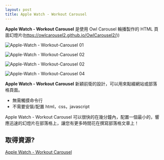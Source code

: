 ```yaml
---
layout: post
title: Apple Watch - Workout Carousel
---
```


**Apple Watch - Workout Carousel** 是使用 Owl Carousel 輪播製作的 HTML 頁面幻燈片(https://owlcarousel2.github.io/OwlCarousel2/))

![Apple-Watch - Workout-Carousel 01](images/Apple-Watch-Workout-Carousel-01.png "Apple-Watch - Workout-Carousel 01")

![Apple-Watch - Workout-Carousel 02](images/Apple-Watch-Workout-Carousel-02.png "Apple-Watch - Workout-Carousel 02")

![Apple-Watch - Workout-Carousel 02](images/Apple-Watch-Workout-Carousel-03.png "Apple-Watch - Workout-Carousel 03")

![Apple-Watch - Workout-Carousel 04](images/Apple-Watch-Workout-Carousel-04.png "Apple-Watch - Workout-Carousel 04")

**Apple Watch - Workout Carousel** 新穎前衛的設計，可以用來點綴網站或部落格頁面。

- 無需觸摸命令行
- 不需要安裝/配置 html，css，javascript

Apple Watch - Workout Carousel 可以很快的在幾分鐘內，配置一個最小的，響應迅速的幻燈片在部落格上，讓您有更多時間花在撰寫部落格文章上！

## 取得資源?

[Apple Watch - Workout Carousel](https://github.com/vincent531/css/blob/master/Apple-Watch%20-%20Workout-Carousel.html) 
